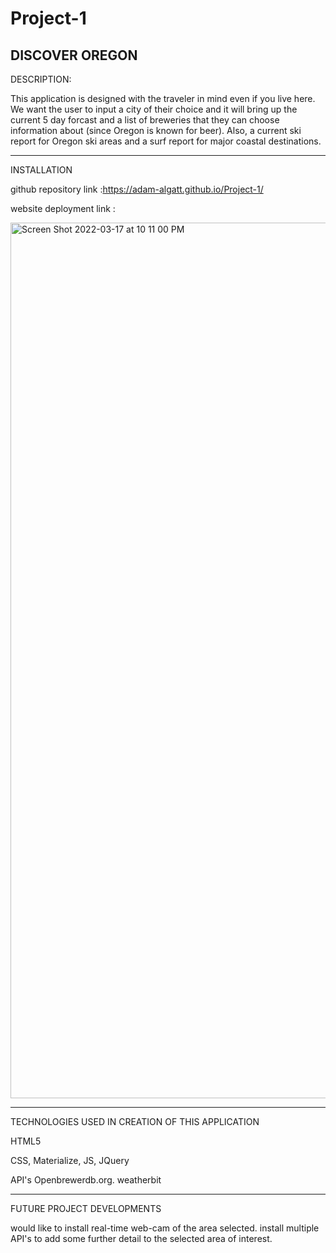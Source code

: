 # Project-1 
DISCOVER OREGON
---------------------------------

DESCRIPTION: 

  This application is designed with the traveler in mind even if you live here.  We want the user to input a city of their choice and it will bring up the current 5 day forcast and a list of breweries that they can choose information about (since Oregon is known for beer).  Also, a current ski report for Oregon ski areas and a surf report for major coastal destinations.
  
-----------------------------------
INSTALLATION

  github repository link :https://adam-algatt.github.io/Project-1/
  
  website deployment link :
  
  
  
  <img width="1401" alt="Screen Shot 2022-03-17 at 10 11 00 PM" src="https://user-images.githubusercontent.com/87955167/158896096-2300453a-7986-494d-9e27-35917aefded5.png">

  
  
-----------------------------------
TECHNOLOGIES USED IN CREATION OF THIS APPLICATION

  HTML5
  
  CSS, Materialize, JS, JQuery
  
API's Openbrewerdb.org. weatherbit

------------------------------------  
FUTURE PROJECT DEVELOPMENTS

  would like to install real-time web-cam of the area selected.
  install multiple API's to add some further detail to the selected area of interest.
  
  

  
